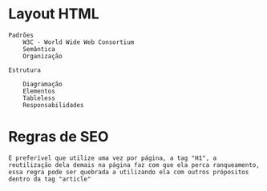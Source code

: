 #    Layout HTML    
    Padrões
        W3C - World Wide Web Consortium
        Semântica
        Organização
    
    Estrutura
    
        Diagramação
        Elementos
        Tableless
        Responsabilidades
    
# Regras de SEO

    É preferível que utilize uma vez por página, a tag "H1", a reutilização dela demais na página faz com que ela perca ranqueamento, essa regra pode ser quebrada a utilizando ela com outros própositos dentro da tag "article"
    